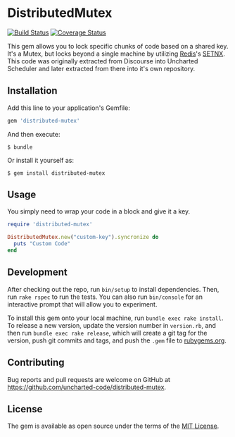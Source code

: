 # DistributedMutex

[![Build Status](https://travis-ci.org/unchartedcode/distributed-mutex.svg?branch=master)](https://travis-ci.org/unchartedcode/distributed-mutex)
[![Coverage Status](https://coveralls.io/repos/github/unchartedcode/distributed-mutex/badge.svg?branch=master)](https://coveralls.io/github/unchartedcode/distributed-mutex?branch=master)

This gem allows you to lock specific chunks of code based on a shared key. It's a Mutex, but locks beyond a single machine by utilizing [Redis](http://redis.io/)'s [SETNX](http://redis.io/commands/setnx). This code was originally extracted from Discourse into Uncharted Scheduler and later extracted from there into it's own repository.

## Installation

Add this line to your application's Gemfile:

```ruby
gem 'distributed-mutex'
```

And then execute:

    $ bundle

Or install it yourself as:

    $ gem install distributed-mutex

## Usage

You simply need to wrap your code in a block and give it a key.

```ruby
require 'distributed-mutex'

DistributedMutex.new("custom-key").syncronize do
  puts "Custom Code"
end

```

## Development

After checking out the repo, run `bin/setup` to install dependencies. Then, run `rake rspec` to run the tests. You can also run `bin/console` for an interactive prompt that will allow you to experiment.

To install this gem onto your local machine, run `bundle exec rake install`. To release a new version, update the version number in `version.rb`, and then run `bundle exec rake release`, which will create a git tag for the version, push git commits and tags, and push the `.gem` file to [rubygems.org](https://rubygems.org).

## Contributing

Bug reports and pull requests are welcome on GitHub at https://github.com/uncharted-code/distributed-mutex.

## License

The gem is available as open source under the terms of the [MIT License](http://opensource.org/licenses/MIT).
